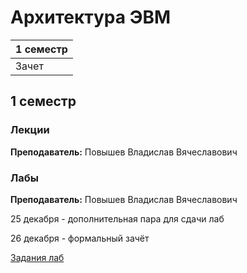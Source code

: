# Архитектура ЭВМ

|1 семестр|
|---|
|Зачет|

## 1 семестр
### Лекции

**Преподаватель:** Повышев Владислав Вячеславович

### Лабы

**Преподаватель:** Повышев Владислав Вячеславович

25 декабря - дополнительная пара для сдачи лаб

26 декабря - формальный зачёт

[Задания лаб](https://drive.google.com/drive/folders/17oEtXQcjfXzttOtCVG9kEigqx61EABoM)

